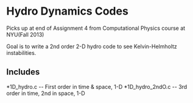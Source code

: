 Hydro Dynamics Codes
====================

Picks up at end of Assignment 4 from Computational Physics course at NYU(Fall 2013)

Goal is to write a 2nd order 2-D hydro code to see Kelvin-Helmholtz instabilities.

Includes
--------
*1D_hydro.c -- First order in time & space, 1-D
*1D_hydro_2ndO.c -- 3rd order in time, 2nd in space, 1-D